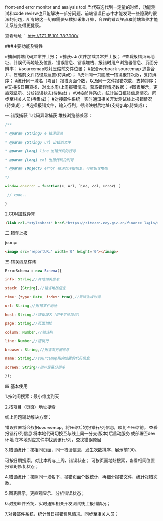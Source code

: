 front-end error monitor and analysis tool
当代码迭代到一定量的时候，功能测试和code review也只能解决一部分问题，前端错误日志中才能发现一些隐藏的很深的问题，所有的这一切都需要从数据采集开始，合理的错误埋点和前端监控才能让系统变得更健康。

查看地址： http://172.16.101.38:3000/

 

###主要功能及特性

#捕获前端代码异常并上报；
#捕获cdn文件加载异常并上报；
#查看报错页面地址、错误代码地址及位置、错误信息、错误堆栈、报错时用户浏览器信息、页面分辨率；
#sourcemap映射压缩前文件位置；
#配合webpack sourcemap 追溯合并、压缩前文件路径及位置(待集成)；
#统计同一页面统一错误报错次数，支持排序；
#统计同一域名（项目）报错页面个数，以及同一文件报错次数，支持排序；
#支持按日期查找，对比本周/上周报错情况，获取错误情况数据；
#图表展示，更直观显示、分析错误状态(待集成)；
#对接邮件系统，统计当日报错信息情况，同步至相关人员(待集成)；
#对接邮件系统，实时通知相关开发测试线上报错情况(待集成)；
#选择报错文件，输入行列，得出映射后地址(支持gulp,待集成)；

一.错误捕获
1.代码异常捕获
堆栈浏览器兼容：

```javascript
/**

* @param {String} e 错误信息

* @param {String} url 出错的文件

* @param {Long} line 出错代码的行号

* @param {Long} col 出错代码的列号

* @param {Object} error 错误的详细信息，可能包含堆栈

*/

window.onerror = function(e, url, line, col, error) {

 // code..

}
```

2.CDN加载异常
```html
<link rel="stylesheet" href="https://sitecdn.zcy.gov.cn/finance-login/styles/qwhjhqjw.css?_=12121" onerror="errorFromCDN('https://sitecdn.zcy.gov.cn/finance-login/styles/qwhjhqjw.css?_=12121')">
```

二.错误上报
 

 jsonp:
```html
<image src='reportURL' width='0' height='0'></image>
```
三.错误信息存储
```javascript
ErrorSchema = new Schema({

info: String,//其他错误信息

stack: [String],//错误堆栈信息

time: {type: Date, index: true},//错误生成时间

url: String,//报错文件地址

host: String,//错误域名（用于定位项目）

page: String,//页面地址

column: Number,//错误列

line: Number,//错误行

browser: String,//报错浏览器信息

name: String,//sourcemap指向位置的代码信息

screen: String//用户屏幕分辨率

});
```
四.基本使用


1.按时间搜索：最小维度到天

2.按项目（页面）地址搜索

线上问题辅助解决方案：

错误位置将会根据sourcemap，将压缩后的报错行/列信息，映射至压缩前。
查看报错行/列信息
将本地代码切换至与线上同一分支(版本)后启动服务
或部署至dev环境
在本地对应文件中找到该行/列，查找错误原因






3.错误统计：按相同页面，同一错误信息，发生次数排序，展示前100。

可按日期搜索，对比本周与上周，错误状态；
可按页面地址搜索，查看相同位置报错的修复状态；




4.错误统计：按照同一域名下，报错页面个数统计，再细分报错文件，统计报错次数。



5.图表展示，更直观显示、分析错误状态；

6.对接邮件系统，实时通知相关开发测试线上报错情况；

7.对接邮件系统，统计当日报错信息情况，同步至相关人员；
